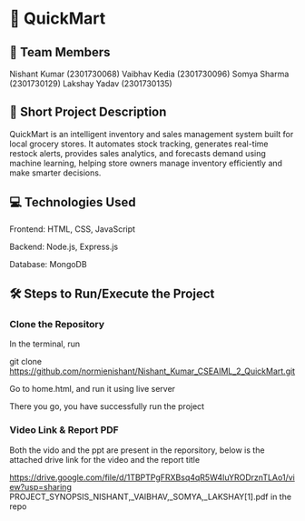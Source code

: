 # 🛒 QuickMart
## 👥 Team Members

Nishant Kumar (2301730068)
Vaibhav Kedia (2301730096)
Somya Sharma (2301730129)
Lakshay Yadav (2301730135)

## 📝 Short Project Description
QuickMart is an intelligent inventory and sales management system built for local grocery stores.
It automates stock tracking, generates real-time restock alerts, provides sales analytics, and forecasts demand using machine learning, helping store owners manage inventory efficiently and make smarter decisions.

## 💻 Technologies Used
Frontend: HTML, CSS, JavaScript

Backend: Node.js, Express.js

Database: MongoDB


## 🛠️ Steps to Run/Execute the Project

### Clone the Repository

In the terminal, run 

git clone https://github.com/normienishant/Nishant_Kumar_CSEAIML_2_QuickMart.git

Go to home.html, and run it using live server

There you go, you have successfully run the project


### Video Link & Report PDF
Both the vido and the ppt are present in the reporsitory, below is the attached drive link for the video and the report title

https://drive.google.com/file/d/1TBPTPgFRXBsq4qR5W4IuYRODrznTLAo1/view?usp=sharing
PROJECT_SYNOPSIS_NISHANT,_VAIBHAV,_SOMYA,_LAKSHAY[1].pdf in the repo
